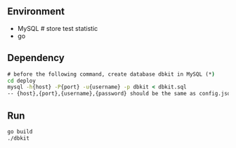 ## Environment
- MySQL # store test statistic
- go

## Dependency
```cmd
# before the following command, create database dbkit in MySQL (*)
cd deploy
mysql -h{host} -P{port} -u{username} -p dbkit < dbkit.sql 
-- {host},{port},{username},{password} should be the same as config.json 
```

## Run
```cmd
go build
./dbkit
```